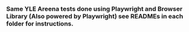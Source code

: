 ### Same YLE Areena tests done using Playwright and Browser Library (Also powered by Playwright) see READMEs in each folder for instructions.